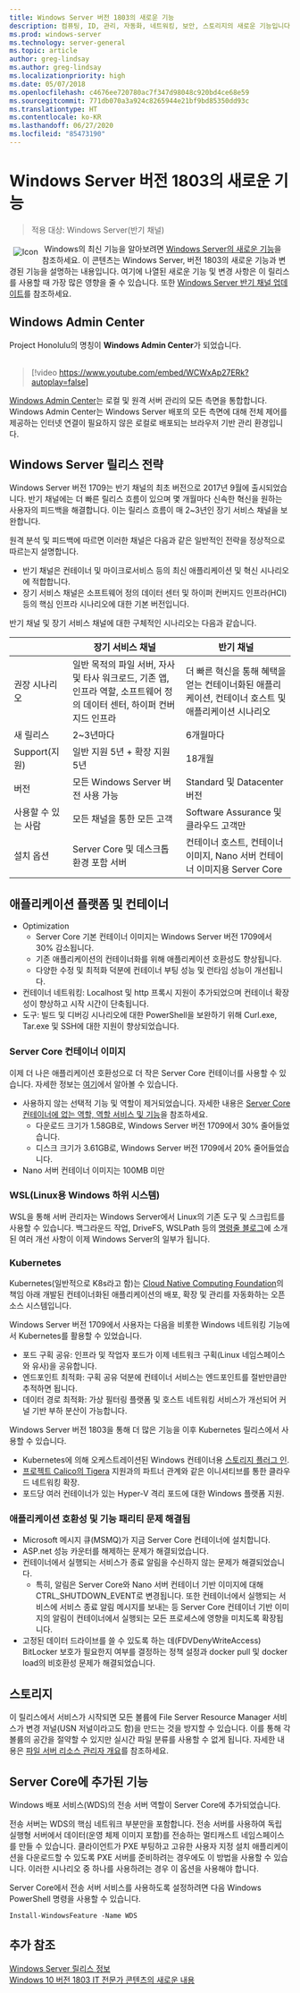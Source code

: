 ```yaml
---
title: Windows Server 버전 1803의 새로운 기능
description: 컴퓨팅, ID, 관리, 자동화, 네트워킹, 보안, 스토리지의 새로운 기능입니다.
ms.prod: windows-server
ms.technology: server-general
ms.topic: article
author: greg-lindsay
ms.author: greg-lindsay
ms.localizationpriority: high
ms.date: 05/07/2018
ms.openlocfilehash: c4676ee720780ac7f347d98048c920bd4ce68e59
ms.sourcegitcommit: 771db070a3a924c8265944e21bf9bd85350dd93c
ms.translationtype: HT
ms.contentlocale: ko-KR
ms.lasthandoff: 06/27/2020
ms.locfileid: "85473190"
---
```

# <a name="whats-new-in-windows-server-version-1803"></a>Windows Server 버전 1803의 새로운 기능

>적용 대상: Windows Server(반기 채널)

<img src=../media/landing-icons/new.png style='float:left; padding:.5em;' alt=Icon showing a newspaper>&nbsp;Windows의 최신 기능을 알아보려면 [Windows Server의 새로운 기능](whats-new-in-windows-server.md)을 참조하세요. 이 콘텐츠는 Windows Server, 버전 1803의 새로운 기능과 변경된 기능을 설명하는 내용입니다. 여기에 나열된 새로운 기능 및 변경 사항은 이 릴리스를 사용할 때 가장 많은 영향을 줄 수 있습니다. 또한 [Windows Server 반기 채널 업데이트](https://cloudblogs.microsoft.com/windowsserver/2018/03/29/windows-server-semi-annual-channel-update/)를 참조하세요.

## <a name="windows-admin-center"></a>Windows Admin Center

Project Honolulu의 명칭이 **Windows Admin Center**가 되었습니다.
<br>&nbsp;
> [!video https://www.youtube.com/embed/WCWxAp27ERk?autoplay=false]

[Windows Admin Center](https://docs.microsoft.com/windows-server/manage/windows-admin-center/overview)는 로컬 및 원격 서버 관리의 모든 측면을 통합합니다. Windows Admin Center는 Windows Server 배포의 모든 측면에 대해 전체 제어를 제공하는 인터넷 연결이 필요하지 않은 로컬로 배포되는 브라우저 기반 관리 환경입니다.

## <a name="windows-server-release-strategy"></a>Windows Server 릴리스 전략

Windows Server 버전 1709는 반기 채널의 최초 버전으로 2017년 9월에 출시되었습니다. 반기 채널에는 더 빠른 릴리스 흐름이 있으며 몇 개월마다 신속한 혁신을 원하는 사용자의 피드백을 해결합니다. 이는 릴리스 흐름이 매 2~3년인 장기 서비스 채널을 보완합니다.

원격 분석 및 피드백에 따르면 이러한 채널은 다음과 같은 일반적인 전략을 정상적으로 따르는지 설명합니다.
- 반기 채널은 컨테이너 및 마이크로서비스 등의 최신 애플리케이션 및 혁신 시나리오에 적합합니다.
- 장기 서비스 채널은 소프트웨어 정의 데이터 센터 및 하이퍼 컨버지드 인프라(HCI) 등의 핵심 인프라 시나리오에 대한 기본 버전입니다.

반기 채널 및 장기 서비스 채널에 대한 구체적인 시나리오는 다음과 같습니다.

|   | 장기 서비스 채널 |  반기 채널 |
| ------------- | ------------- | ------------ |
| 권장 시나리오     | 일반 목적의 파일 서버, 자사 및 타사 워크로드, 기존 앱, 인프라 역할, 소프트웨어 정의 데이터 센터, 하이퍼 컨버지드 인프라  | 더 빠른 혁신을 통해 혜택을 얻는 컨테이너화된 애플리케이션, 컨테이너 호스트 및 애플리케이션 시나리오 |
| 새 릴리스  | 2~3년마다  | 6개월마다 |
| Support(지원)  | 일반 지원 5년 + 확장 지원 5년  | 18개월 |
| 버전  | 모든 Windows Server 버전 사용 가능  | Standard 및 Datacenter 버전 |
| 사용할 수 있는 사람  | 모든 채널을 통한 모든 고객 | Software Assurance 및 클라우드 고객만 |
| 설치 옵션  | Server Core 및 데스크톱 환경 포함 서버  | 컨테이너 호스트, 컨테이너 이미지, Nano 서버 컨테이너 이미지용 Server Core |

## <a name="application-platform-and-containers"></a>애플리케이션 플랫폼 및 컨테이너

- Optimization
    - Server Core 기본 컨테이너 이미지는 Windows Server 버전 1709에서 30% 감소됩니다.
    - 기존 애플리케이션의 컨테이너화를 위해 애플리케이션 호환성도 향상됩니다.
    - 다양한 수정 및 최적화 덕분에 컨테이너 부팅 성능 및 런타임 성능이 개선됩니다.
- 컨테이너 네트워킹: Localhost 및 http 프록시 지원이 추가되었으며 컨테이너 확장성이 향상하고 시작 시간이 단축됩니다.
- 도구: 빌드 및 디버깅 시나리오에 대한 PowerShell을 보완하기 위해 Curl.exe, Tar.exe 및 SSH에 대한 지원이 향상되었습니다.

### <a name="server-core-container-image"></a>Server Core 컨테이너 이미지

이제 더 나은 애플리케이션 호환성으로 더 작은 Server Core 컨테이너를 사용할 수 있습니다. 자세한 정보는 [여기](https://blogs.technet.microsoft.com/virtualization/2018/01/22/a-smaller-windows-server-core-container-with-better-application-compatibility/)에서 알아볼 수 있습니다.

- 사용하지 않는 선택적 기능 및 역할이 제거되었습니다. 자세한 내용은 [Server Core 컨테이너에 없는 역할, 역할 서비스 및 기능](../administration/server-core/server-core-container-removed-roles.md)을 참조하세요.
    - 다운로드 크기가 1.58GB로, Windows Server 버전 1709에서 30% 줄어들었습니다.
    - 디스크 크기가 3.61GB로, Windows Server 버전 1709에서 20% 줄어들었습니다.
- Nano 서버 컨테이너 이미지는 100MB 미만

### <a name="windows-subsystem-for-linux-wsl"></a>WSL(Linux용 Windows 하위 시스템)

WSL을 통해 서버 관리자는 Windows Server에서 Linux의 기존 도구 및 스크립트를 사용할 수 있습니다. 백그라운드 작업, DriveFS, WSLPath 등의 [명령줄 블로그](https://blogs.msdn.microsoft.com/commandline/tag/wsl/)에 소개된 여러 개선 사항이 이제 Windows Server의 일부가 됩니다.

### <a name="kubernetes"></a>Kubernetes

Kubernetes(일반적으로 K8s라고 함)는 [Cloud Native Computing Foundation](https://www.cncf.io)의 책임 아래 개발된 컨테이너화된 애플리케이션의 배포, 확장 및 관리를 자동화하는 오픈 소스 시스템입니다.

Windows Server 버전 1709에서 사용자는 다음을 비롯한 Windows 네트워킹 기능에서 Kubernetes를 활용할 수 있었습니다.
- 포드 구획 공유: 인프라 및 작업자 포드가 이제 네트워크 구획(Linux 네임스페이스와 유사)을 공유합니다.
- 엔드포인트 최적화: 구획 공유 덕분에 컨테이너 서비스는 엔드포인트를 절반만큼만 추적하면 됩니다.
- 데이터 경로 최적화: 가상 필터링 플랫폼 및 호스트 네트워킹 서비스가 개선되어 커널 기반 부하 분산이 가능합니다.

Windows Server 버전 1803을 통해 더 많은 기능을 이후 Kubernetes 릴리스에서 사용할 수 있습니다.
- Kubernetes에 의해 오케스트레이션된 Windows 컨테이너용 [스토리지 플러그 인](https://github.com/Microsoft/K8s-Storage-Plugins).
- [프로젝트 Calico의 Tigera](https://cloudblogs.microsoft.com/windowsserver/2017/12/07/securing-modernized-apps-and-simplified-networking-on-windows-with-calico/) 지원과의 파트너 관계와 같은 이니셔티브를 통한 클라우드 네트워킹 확장.
- 포드당 여러 컨테이너가 있는 Hyper-V 격리 포드에 대한 Windows 플랫폼 지원.

### <a name="application-compatibility-and-feature-parity-issues-fixed"></a>애플리케이션 호환성 및 기능 패리티 문제 해결됨

- Microsoft 메시지 큐(MSMQ)가 지금 Server Core 컨테이너에 설치합니다.
- ASP.net 성능 카운터를 해제하는 문제가 해결되었습니다.
- 컨테이너에서 실행되는 서비스가 종료 알림을 수신하지 않는 문제가 해결되었습니다.
    - 특히, 알림은 Server Core와 Nano 서버 컨테이너 기반 이미지에 대해 CTRL_SHUTDOWN_EVENT로 변경됩니다. 또한 컨테이너에서 실행되는 서비스에 서비스 종료 알림 메시지를 보내는 등 Server Core 컨테이너 기반 이미지의 알림이 컨테이너에서 실행되는 모든 프로세스에 영향을 미치도록 확장됩니다.
- 고정된 데이터 드라이브를 쓸 수 있도록 하는 데(FDVDenyWriteAccess) BitLocker 보호가 필요한지 여부를 결정하는 정책 설정과 docker pull 및 docker load의 비호환성 문제가 해결되었습니다.

## <a name="storage"></a>스토리지

이 릴리스에서 서비스가 시작되면 모든 볼륨에 File Server Resource Manager 서비스가 변경 저널(USN 저널이라고도 함)을 만드는 것을 방지할 수 있습니다. 이를 통해 각 볼륨의 공간을 절약할 수 있지만 실시간 파일 분류를 사용할 수 없게 됩니다. 자세한 내용은 [파일 서버 리소스 관리자 개요](https://docs.microsoft.com/windows-server/storage/fsrm/fsrm-overview)를 참조하세요.

## <a name="features-added-to-server-core"></a>Server Core에 추가된 기능

Windows 배포 서비스(WDS)의 전송 서버 역할이 Server Core에 추가되었습니다.

전송 서버는 WDS의 핵심 네트워크 부분만을 포함합니다. 전송 서버를 사용하여 독립 실행형 서버에서 데이터(운영 체제 이미지 포함)를 전송하는 멀티캐스트 네임스페이스를 만들 수 있습니다. 클라이언트가 PXE 부팅하고 고유한 사용자 지정 설치 애플리케이션을 다운로드할 수 있도록 PXE 서버를 준비하려는 경우에도 이 방법을 사용할 수 있습니다. 이러한 시나리오 중 하나를 사용하려는 경우 이 옵션을 사용해야 합니다.

Server Core에서 전송 서버 서비스를 사용하도록 설정하려면 다음 Windows PowerShell 명령을 사용할 수 있습니다.

```
Install-WindowsFeature -Name WDS
```

## <a name="additional-references"></a>추가 참조

[Windows Server 릴리스 정보](https://docs.microsoft.com/windows-server/get-started/windows-server-release-info)<br>
[Windows 10 버전 1803 IT 전문가 콘텐츠의 새로운 내용](https://docs.microsoft.com/windows/whats-new/whats-new-windows-10-version-1803)
